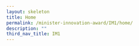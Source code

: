 ```yaml
---
layout: skeleton
title: Home
permalink: /minister-innovation-award/IM1/home/
description: ""
third_nav_title: IM1
---
```

